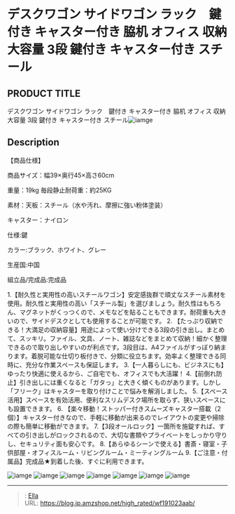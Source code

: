 # デスクワゴン サイドワゴン ラック　鍵付き キャスター付き 脇机 オフィス 収納 大容量 3段 鍵付き キャスター付き スチール


## PRODUCT TITLE 

デスクワゴン サイドワゴン ラック　鍵付き キャスター付き 脇机 オフィス 収納 大容量 3段 鍵付き キャスター付き スチール![iamge](https://b2bfiles1.gigab2b.cn/image/wkseller/301/WF191023/20200115_4442af0aa2aa1d352db9633ee1d1a877.jpg)

## Description


【商品仕様】

商品サイズ：幅39×奥行45×高さ60cm

重量：19kg 毎段静止耐荷重：約25KG

素材：天板：スチール（水や汚れ、摩擦に強い粉体塗装）

キャスター：ナイロン

仕様:鍵

カラー:ブラック、ホワイト、グレー

生産国:中国

組立品/完成品:完成品



1.【耐久性と実用性の高いスチールワゴン】安定感抜群で頑丈なスチール素材を使用。耐久性と実用性の高い「スチール製」を選びましょう。耐久性はもちろん、マグネットがくっつくので、メモなどを貼ることもできます。耐荷重も大きいので、サイドデスクとしても使用することが可能です。
2. 【たっぷり収納できる！大満足の収納容量】用途によって使い分けできる3段の引き出し。まとめて、スッキリ。ファイル、文具、ノート、雑誌などをまとめて収納！細かく整理できるので取り出しやすいのが利点です。3段目は、A4ファイルがすっぼり納まります。着脱可能な仕切り板付きで、分類に役立ちます。効率よく整理できる同時に、充分な作業スペースも保証します。
3.【一人暮らしにも、ビジネスにも】ゆったり快適に使えるから、ご自宅でも、オフィスでも大活躍！
4.【前倒れ防止】引き出しには重くなると「ガタっ」と大きく傾くものがあります。しかし「フリーク」はキャスターを取り付けことで悩みを解消しました。
5.【スペース活用】スペースを有効活用、便利なスリムデスク場所を取らず、狭いスペースにも設置できます。
6. 【楽々移動！ストッパー付きスムーズキャスター搭載（2個）】キャスター付きなので、手軽に移動が出来るのでレイアウトの変更や掃除の際も簡単に移動ができます。
7.【3段オールロック】一箇所を施錠すれば、すべての引き出しがロックされるので、大切な書類やプライベートをしっかり守りし、セキュリティ面も安心です。
8.【あらゆるシーンで使える】書斎・寝室・子供部屋・オフィスルーム・リビングルーム・ミーティングルーム
9.【ご注意・付属品】完成品★到着した後、すぐに利用できます。

![iamge](https://b2bfiles1.gigab2b.cn/image/wkseller/301/WF191023/20200115_266bbd3609d0bdf960a962800f3df142.jpg)
![iamge](https://b2bfiles1.gigab2b.cn/image/wkseller/301/WF191023/20200115_267f46105a2656859c1a2596bf616f00.jpg)
![iamge](https://b2bfiles1.gigab2b.cn/image/wkseller/301/WF191023/20200115_28a7c53c485d0001efbe6ff29df980e9.jpg)
![iamge](https://b2bfiles1.gigab2b.cn/image/wkseller/301/WF191023/20200115_45f7ec38206a341dcb4bd5f7407f27d1.jpg)
![iamge](https://b2bfiles1.gigab2b.cn/image/wkseller/301/WF191023/20200115_62bc97cf2fa9fb88a31f874356c84410.jpg)
![iamge](https://b2bfiles1.gigab2b.cn/image/wkseller/301/WF191023/20200115_652cb1e6e4856bb82ed78ac3047e5860.jpg)
![iamge](https://b2bfiles1.gigab2b.cn/image/wkseller/301/WF191023/20200115_6e256294e38269ea43860922edfbf3f8.jpg)


---

> : [Ella](https://blog.jp.amzshop.net/)  
> URL: https://blog.jp.amzshop.net/high_rated/wf191023aab/  

